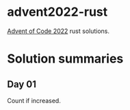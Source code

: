 # advent2022-rust

[Advent of Code 2022](http://adventofcode.com/2022/) rust solutions.

# Solution summaries


## Day 01

Count if increased.
